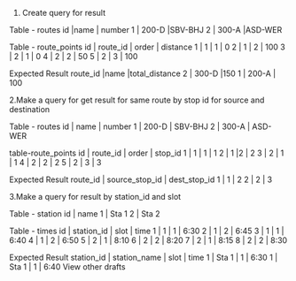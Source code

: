 1. Create query for result

Table - routes
id |name | number
1 | 200-D |SBV-BHJ
2 | 300-A |ASD-WER

Table - route_points
id | route_id | order | distance
1 | 1 | 1 | 0
2 | 1 | 2 | 100
3 | 2 | 1 | 0
4 | 2 | 2 | 50
5 | 2 | 3 | 100

Expected Result
route_id |name |total_distance
2 | 300-D |150
1 | 200-A | 100



2.Make a query for get result for same route by stop id for source and destination

Table - routes
id | name | number 
1 | 200-D | SBV-BHJ
2 | 300-A | ASD-WER

table-route_points
id | route_id | order | stop_id
1 | 1 | 1 | 1
2 | 1 |2 | 2
3 | 2 | 1 | 1
4 | 2 | 2 | 2
5 | 2 | 3 | 3

Expected Result
route_id | source_stop_id | dest_stop_id
1 | 1 | 2
2 | 2 | 3


3.Make a query for result by station_id and slot

Table - station
id | name
1 | Sta 1
2 | Sta 2

Table - times
id | station_id | slot | time
1 | 1 | 1 | 6:30
2 | 1 | 2 | 6:45
3 | 1 | 1 | 6:40
4 | 1 | 2 | 6:50
5 | 2 | 1 | 8:10
6 | 2 | 2 | 8:20
7 | 2 | 1 | 8:15
8 | 2 | 2 | 8:30

Expected Result
station_id | station_name | slot | time
1 | Sta 1 | 1 | 6:30
1 | Sta 1 | 1 | 6:40
View other drafts











